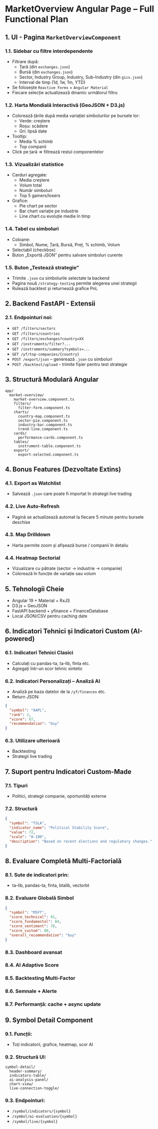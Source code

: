
# MarketOverview Angular Page – Full Functional Plan

## 1. UI - Pagina `MarketOverviewComponent`

### 1.1. Sidebar cu filtre interdependente
- Filtrare după:
  - Țară (din `exchanges.json`)
  - Bursă (din `exchanges.json`)
  - Sector, Industry Group, Industry, Sub-Industry (din `gics.json`)
  - Interval de timp (1d, 1w, 1m, YTD)
- Se folosește `Reactive Forms` + `Angular Material`
- Fiecare selecție actualizează dinamic următorul filtru

### 1.2. Harta Mondială Interactivă (GeoJSON + D3.js)
- Colorează țările după media variației simbolurilor pe bursele lor:
  - Verde: creștere
  - Roșu: scădere
  - Gri: lipsă date
- Tooltip:
  - Media % schimb
  - Top companii
- Click pe țară => filtrează restul componentelor

### 1.3. Vizualizări statistice
- Carduri agregate:
  - Media creștere
  - Volum total
  - Număr simboluri
  - Top 5 gainers/losers
- Grafice:
  - Pie chart pe sector
  - Bar chart variație pe industrie
  - Line chart cu evoluție medie în timp

### 1.4. Tabel cu simboluri
- Coloane:
  - Simbol, Nume, Țară, Bursă, Preț, % schimb, Volum
- Selectabil (checkbox)
- Buton „Exportă JSON” pentru salvare simboluri curente

### 1.5. Buton „Testează strategie”
- Trimite `.json` cu simbolurile selectate la backend
- Pagina nouă `/strategy-testing` permite alegerea unei strategii
- Rulează backtest și returnează grafice PnL

## 2. Backend FastAPI - Extensii

### 2.1. Endpointuri noi:
- `GET /filters/sectors`
- `GET /filters/countries`
- `GET /filters/exchanges?country=XX`
- `GET /instruments/filter?...`
- `GET /instruments/summary?symbols=...`
- `GET /yf/top-companies/{country}`
- `POST /export/json` – generează `.json` cu simboluri
- `POST /backtest/upload` – trimite fișier pentru test strategie

## 3. Structură Modulară Angular

```
app/
  market-overview/
    market-overview.component.ts
    filters/
      filter-form.component.ts
    charts/
      country-map.component.ts
      sector-pie.component.ts
      industry-bar.component.ts
      trend-line.component.ts
    cards/
      performance-cards.component.ts
    tables/
      instrument-table.component.ts
    export/
      export-selected.component.ts
```

## 4. Bonus Features (Dezvoltate Extins)

### 4.1. Export as Watchlist
- Salvează `.json` care poate fi importat în strategii live trading

### 4.2. Live Auto-Refresh
- Pagină se actualizează automat la fiecare 5 minute pentru bursele deschise

### 4.3. Map Drilldown
- Harta permite zoom și afișează burse / companii în detaliu

### 4.4. Heatmap Sectorial
- Vizualizare cu pătrate (sector → industrie → companie)
- Colorează în funcție de variație sau volum

## 5. Tehnologii Cheie

- Angular 19 + Material + RxJS
- D3.js + GeoJSON
- FastAPI backend + yfinance + FinanceDatabase
- Local JSON/CSV pentru caching date

## 6. Indicatori Tehnici și Indicatori Custom (AI-powered)

### 6.1. Indicatori Tehnici Clasici
- Calculați cu pandas-ta, ta-lib, finta etc.
- Agregați într-un scor tehnic sintetic

### 6.2. Indicatori Personalizați – Analiză AI
- Analiză pe baza datelor de la `/yf/finances` etc.
- Return JSON:
```json
{
  "symbol": "AAPL",
  "rank": 2,
  "score": 87,
  "recommendation": "buy"
}
```

### 6.3. Utilizare ulterioară
- Backtesting
- Strategii live trading

## 7. Suport pentru Indicatori Custom-Made

### 7.1. Tipuri
- Politici, strategii companie, oportunități externe

### 7.2. Structură
```json
{
  "symbol": "TSLA",
  "indicator_name": "Political Stability Score",
  "value": 72,
  "scale": "0-100",
  "description": "Based on recent elections and regulatory changes."
}
```

## 8. Evaluare Completă Multi-Factorială

### 8.1. Sute de indicatori prin:
- ta-lib, pandas-ta, finta, btalib, vectorbt

### 8.2. Evaluare Globală Simbol
```json
{
  "symbol": "MSFT",
  "score_technical": 91,
  "score_fundamental": 84,
  "score_sentiment": 70,
  "score_custom": 80,
  "overall_recommendation": "buy"
}
```

### 8.3. Dashboard avansat

### 8.4. AI Adaptive Score

### 8.5. Backtesting Multi-Factor

### 8.6. Semnale + Alerte

### 8.7. Performanță: cache + async update

## 9. Symbol Detail Component

### 9.1. Funcții:
- Toți indicatorii, grafice, heatmap, scor AI

### 9.2. Structură UI:
```
symbol-detail/
  header-summary/
  indicators-table/
  ai-analysis-panel/
  chart-view/
  live-connection-toggle/
```

### 9.3. Endpointuri:
- `/symbol/indicators/{symbol}`
- `/symbol/ai-evaluation/{symbol}`
- `/symbol/live/{symbol}`

